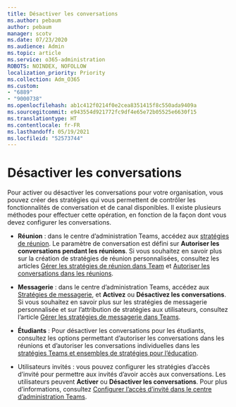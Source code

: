 ```yaml
---
title: Désactiver les conversations
ms.author: pebaum
author: pebaum
manager: scotv
ms.date: 07/23/2020
ms.audience: Admin
ms.topic: article
ms.service: o365-administration
ROBOTS: NOINDEX, NOFOLLOW
localization_priority: Priority
ms.collection: Adm_O365
ms.custom:
- "6889"
- "9000738"
ms.openlocfilehash: ab1c412f0214f0e2cea8351415f8c550ada9409a
ms.sourcegitcommit: e943554d921772fc9df4e65e72b05525e6630f15
ms.translationtype: HT
ms.contentlocale: fr-FR
ms.lasthandoff: 05/19/2021
ms.locfileid: "52573744"
---
```

# <a name="disable-chat"></a>Désactiver les conversations

Pour activer ou désactiver les conversations pour votre organisation, vous pouvez créer des stratégies qui vous permettent de contrôler les fonctionnalités de conversation et de canal disponibles. Il existe plusieurs méthodes pour effectuer cette opération, en fonction de la façon dont vous devez configurer les conversations.

- **Réunion** : dans le centre d’administration Teams, accédez aux [stratégies de réunion](https://admin.teams.microsoft.com/). Le paramètre de conversation est défini sur **Autoriser les conversations pendant les réunions**. Si vous souhaitez en savoir plus sur la création de stratégies de réunion personnalisées, consultez les articles [Gérer les stratégies de réunion dans Team](/microsoftteams/meeting-policies-in-teams) et [Autoriser les conversations dans les réunions](/microsoftteams/meeting-policies-in-teams#allow-chat-in-meetings).

- **Messagerie** : dans le centre d’administration Teams, accédez aux [Stratégies de messagerie](https://admin.teams.microsoft.com/), et **Activez** ou **Désactivez les conversations**. Si vous souhaitez en savoir plus sur les stratégies de messagerie personnalisée et sur l’attribution de stratégies aux utilisateurs, consultez l’article [Gérer les stratégies de messagerie dans Teams](/microsoftteams/messaging-policies-in-teams).

- **Étudiants** : Pour désactiver les conversations pour les étudiants, consultez les options permettant d’autoriser les conversations dans les réunions et d’autoriser les conversations individuelles dans les [stratégies Teams et ensembles de stratégies pour l’éducation](/microsoftteams/policy-packages-edu).

- Utilisateurs invités : vous pouvez configurer les stratégies d’accès d’invité pour permettre aux invités d’avoir accès aux conversations. Les utilisateurs peuvent **Activer** ou **Désactiver les conversations**. Pour plus d’informations, consultez [Configurer l’accès d’invité dans le centre d’administration Teams](/microsoftteams/set-up-guests#configure-guest-access-in-the-teams-admin-center).




